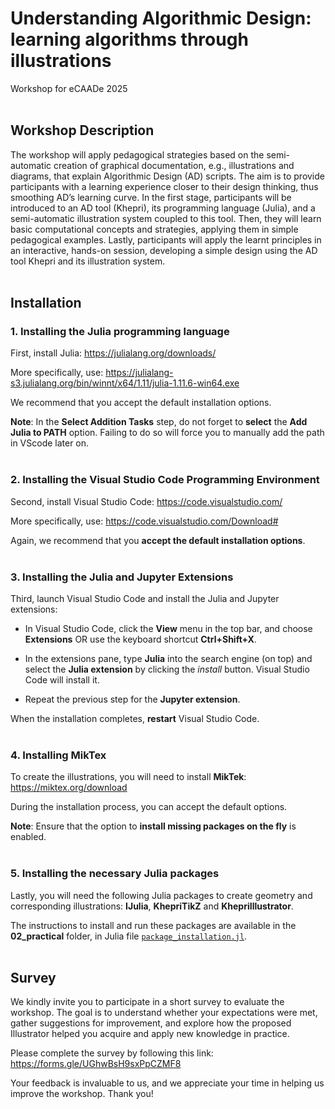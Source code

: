 # Understanding Algorithmic Design: learning algorithms through illustrations

Workshop for eCAADe 2025
<br /><br />

## Workshop Description

The workshop will apply pedagogical strategies based on the semi-automatic creation of graphical documentation, e.g., 
illustrations and diagrams, that explain Algorithmic Design (AD) scripts. The aim is to provide participants with a 
learning experience closer to their design thinking, thus smoothing AD’s learning curve. In the first stage, 
participants will be introduced to an AD tool (Khepri), its programming language (Julia), and a semi-automatic
illustration system coupled to this tool. Then, they will learn basic computational concepts and strategies, 
applying them in simple pedagogical examples. Lastly, participants will apply the learnt principles in an interactive,
hands-on session, developing a simple design using the AD tool Khepri and its illustration system.
<br /><br />


## Installation
### 1. Installing the Julia programming language
 
First, install Julia: <https://julialang.org/downloads/>

More specifically, use: <https://julialang-s3.julialang.org/bin/winnt/x64/1.11/julia-1.11.6-win64.exe>

We recommend that you accept the default installation options.

**Note**: In the **Select Addition Tasks** step, do not forget to **select** the **Add Julia to PATH** option. Failing to do so will force you to manually add the path in VScode later on.
<br /><br />
 
### 2. Installing the Visual Studio Code Programming Environment
 
Second, install Visual Studio Code: <https://code.visualstudio.com/>

More specifically, use: <https://code.visualstudio.com/Download#>

Again, we recommend that you **accept the default installation options**.
<br /><br />

### 3. Installing the Julia and Jupyter Extensions

Third, launch Visual Studio Code and install the Julia and Jupyter extensions:

- In Visual Studio Code, click the **View** menu in the top bar, and choose **Extensions** OR use the keyboard shortcut **Ctrl+Shift+X**.

- In the extensions pane, type **Julia** into the search engine (on top) and select the **Julia extension** by clicking the *install* button. Visual Studio Code will install it.

- Repeat the previous step for the **Jupyter extension**.

When the installation completes, **restart** Visual Studio Code.
<br /><br />


### 4. Installing MikTex

To create the illustrations, you will need to install **MikTek**: <https://miktex.org/download>

During the installation process, you can accept the default options. 

**Note**: Ensure that the option to **install missing packages on the fly** is enabled.
<br /><br />


### 5. Installing the necessary Julia packages

Lastly, you will need the following Julia packages to create geometry and corresponding illustrations:
**IJulia**, **KhepriTikZ** and **KhepriIllustrator**.

The instructions to install and run these packages are available in the **02_practical** folder, in Julia file [`package_installation.jl`](./02_practical/package_installation.jl).
<br /><br />

## Survey

We kindly invite you to participate in a short survey to evaluate the workshop.
The goal is to understand whether your expectations were met, gather suggestions for improvement, 
and explore how the proposed Illustrator helped you acquire and apply new knowledge in practice.

Please complete the survey by following this link: <https://forms.gle/UGhwBsH9sxPpCZMF8>

Your feedback is invaluable to us, and we appreciate your time in helping us improve the workshop. Thank you!

